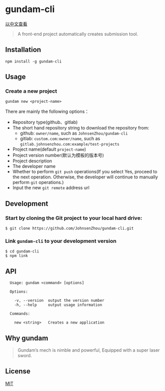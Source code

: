 # gundam-cli

[以中文查看](https://github.com/JohnsenZhou/gundam-cli/blob/master/README_zh-CN.md)

> A front-end project automatically creates submission tool.

## Installation
```
npm install -g gundam-cli
```

## Usage

### Create a new project

```
gundam new <project-name>
```

There are mainly the following options：

- Repository type(github、gitlab)
- The short hand repository string to download the repository from:
	- github: `owner/name`, such as `JohnsenZhou/gundam-cli`
	- gitlab: `custom.com:owner/name`, such as `gitlab.johnsenzhou.com:example/test-projects`
- Project name(default `project-name`)
- Project version number(默认为模板的版本号)
- Project description
- The developer name
- Whether to perform `git push` operations(If you select Yes, proceed to the next operation. Otherwise, the developer will continue to manually perform `git` operations.)
- Input the new `git remote` address url

## Development

### Start by cloning the Git project to your local hard drive:
```
$ git clone https://github.com/JohnsenZhou/gundam-cli.git
```

### Link `gundam-cli` to your development version
```
$ cd gundam-cli
$ npm link
```

## API
```
  Usage: gundam <command> [options]

  Options:

    -v, --version  output the version number
    -h, --help     output usage information

  Commands:

    new <string>   Creates a new application
```

## Why gundam
> Gundam’s mech is nimble and powerful, Equipped with a super laser sword.

## License
[MIT](https://github.com/JohnsenZhou/gundam-cli/blob/master/LICENSE)
